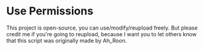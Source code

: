 # Use Permissions
This project is open-source, you can use/modify/reupload freely. But please credit me if you're going to reupload, because I want you to let others know that this script was originally made by Ah_Roon.
